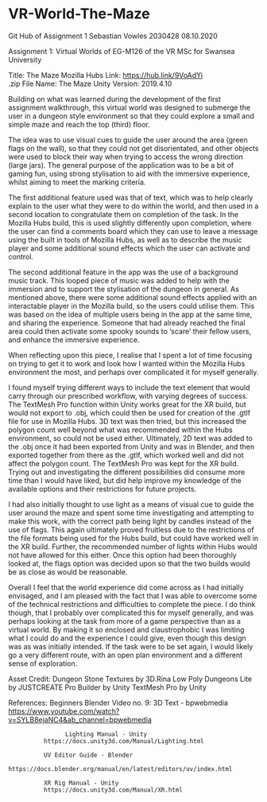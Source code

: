 # VR-World-The-Maze
Git Hub of Assignment 1
Sebastian Vowles
2030428
08.10.2020

Assignment 1: Virtual Worlds of EG-M126 of the VR MSc for Swansea University

Title:			The Maze
Mozilla Hubs Link: 	https://hub.link/9VoAdYi  
.zip File Name: 	The Maze
Unity Version:		2019.4.10


Building on what was learned during the development of the first assignment walkthrough, this virtual world was 
designed to submerge the user in a dungeon style environment so that they could explore a small and simple maze 
and reach the top (third) floor. 

The idea was to use visual cues to guide the user around the area (green flags on the wall), so that they could 
not get disorientated, and other objects were used to block their way when trying to access the wrong direction 
(large jars). The general purpose of the application was to be a bit of gaming fun, using strong stylisation to 
aid with the immersive experience, whilst aiming to meet the marking criteria.
 
The first additional feature used was that of text, which was to help clearly explain to the user what they were 
to do within the world, and then used in a second location to congratulate them on completion of the task. In the 
Mozilla Hubs build, this is used slightly differently upon completion, where the user can find a comments board 
which they can use to leave a message using the built in tools of Mozilla Hubs, as well as to describe the music 
player and some additional sound effects which the user can activate and control.

The second additional feature in the app was the use of a background music track. This looped piece of music was 
added to help with the immersion and to support the stylisation of the dungeon in general. As mentioned above, 
there were some additional sound effects applied with an interactable player in the Mozilla build, so the users 
could utilise them. This was based on the idea of multiple users being in the app at the same time, and sharing 
the experience. Someone that had already reached the final area could then activate some spooky sounds to ‘scare’ 
their fellow users, and enhance the immersive experience.

When reflecting upon this piece, I realise that I spent a lot of time focusing on trying to get it to work and 
look how I wanted within the Mozilla Hubs environment the most, and perhaps over complicated it for myself generally. 

I found myself trying different ways to include the text element that would carry through our prescribed workflow, 
with varying degrees of success. The TextMesh Pro function within Unity works great for the XR build, but would not 
export to .obj, which could then be used for creation of the .gtlf file for use in Mozilla Hubs. 3D text was then 
tried, but this increased the polygon count well beyond what was recommended within the Hubs environment, so could
not be used either. Ultimately, 2D text was added to the .obj once it had been exported from Unity and was in Blender, 
and then exported together from there as the .gtlf, which worked well and did not affect the polygon count. The TextMesh 
Pro was kept for the XR build. Trying out and investigating the different possibilities did consume more time than I 
would have liked, but did help improve my knowledge of the available options and their restrictions for future projects.

I had also initially thought to use light as a means of visual cue to guide the user around the maze and spent some 
time investigating and attempting to make this work, with the correct path being light by candles instead of the use 
of flags. This again ultimately proved fruitless due to the restrictions of the file formats being used for the Hubs 
build, but could have worked well in the XR build. Further, the recommended number of lights within Hubs would not 
have allowed for this either. Once this option had been thoroughly looked at, the flags option was decided upon so 
that the two builds would be as close as would be reasonable.

Overall I feel that the world experience did come across as I had initially envisaged, and I am pleased with the 
fact that I was able to overcome some of the technical restrictions and difficulties to complete the piece. I do 
think though, that I probably over complicated this for myself generally, and was perhaps looking at the task from 
more of a game perspective than as a virtual world. By making it so enclosed and claustrophobic I was limiting what 
I could do and the experience I could give, even though this design was as was initially intended. If the task were 
to be set again, I would likely go a very different route, with an open plan environment and a different sense of 
exploration.

Asset Credit:		Dungeon Stone Textures by 3D.Rina
			          Low Poly Dungeons Lite by JUSTCREATE
			          Pro Builder by Unity
			          TextMesh Pro by Unity

References:		Beginners Blender Video no. 9: 3D Text - bpwebmedia 
              https://www.youtube.com/watch?v=SYLB8ejaNC4&ab_channel=bpwebmedia

			        Lighting Manual - Unity
              https://docs.unity3d.com/Manual/Lighting.html

              UV Editor Guide - Blender
              https://docs.blender.org/manual/en/latest/editors/uv/index.html

              XR Rig Manual - Unity
              https://docs.unity3d.com/Manual/XR.html

